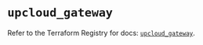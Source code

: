 # `upcloud_gateway`

Refer to the Terraform Registry for docs: [`upcloud_gateway`](https://registry.terraform.io/providers/upcloudltd/upcloud/5.23.1/docs/resources/gateway).

